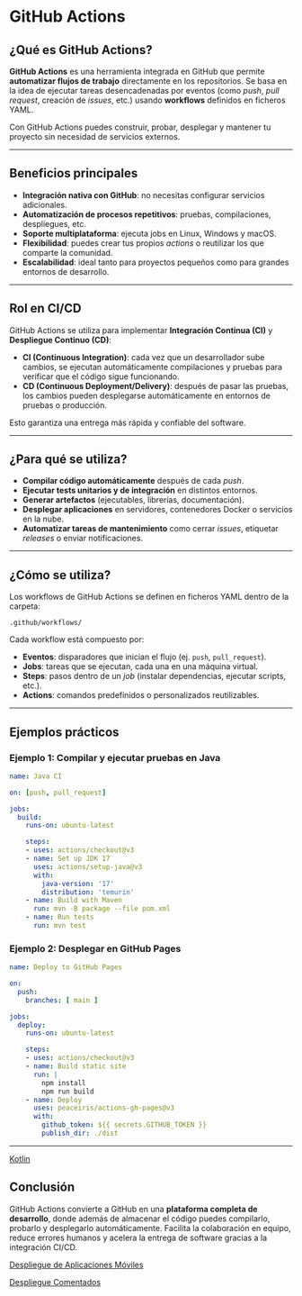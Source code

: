 # GitHub Actions

## ¿Qué es GitHub Actions?

**GitHub Actions** es una herramienta integrada en GitHub que permite **automatizar flujos de trabajo** directamente en los repositorios. Se basa en la idea de ejecutar tareas desencadenadas por eventos (como *push*, *pull request*, creación de *issues*, etc.) usando **workflows** definidos en ficheros YAML.

Con GitHub Actions puedes construir, probar, desplegar y mantener tu proyecto sin necesidad de servicios externos.

---

## Beneficios principales

- **Integración nativa con GitHub**: no necesitas configurar servicios adicionales.  
- **Automatización de procesos repetitivos**: pruebas, compilaciones, despliegues, etc.  
- **Soporte multiplataforma**: ejecuta jobs en Linux, Windows y macOS.  
- **Flexibilidad**: puedes crear tus propios *actions* o reutilizar los que comparte la comunidad.  
- **Escalabilidad**: ideal tanto para proyectos pequeños como para grandes entornos de desarrollo.  

---

## Rol en CI/CD

GitHub Actions se utiliza para implementar **Integración Continua (CI)** y **Despliegue Continuo (CD)**:

- **CI (Continuous Integration)**: cada vez que un desarrollador sube cambios, se ejecutan automáticamente compilaciones y pruebas para verificar que el código sigue funcionando.  
- **CD (Continuous Deployment/Delivery)**: después de pasar las pruebas, los cambios pueden desplegarse automáticamente en entornos de pruebas o producción.  

Esto garantiza una entrega más rápida y confiable del software.

---

## ¿Para qué se utiliza?

- **Compilar código automáticamente** después de cada *push*.  
- **Ejecutar tests unitarios y de integración** en distintos entornos.  
- **Generar artefactos** (ejecutables, librerías, documentación).  
- **Desplegar aplicaciones** en servidores, contenedores Docker o servicios en la nube.  
- **Automatizar tareas de mantenimiento** como cerrar *issues*, etiquetar *releases* o enviar notificaciones.  

---

## ¿Cómo se utiliza?

Los workflows de GitHub Actions se definen en ficheros YAML dentro de la carpeta:

```
.github/workflows/
```

Cada workflow está compuesto por:

- **Eventos**: disparadores que inician el flujo (ej. `push`, `pull_request`).  
- **Jobs**: tareas que se ejecutan, cada una en una máquina virtual.  
- **Steps**: pasos dentro de un *job* (instalar dependencias, ejecutar scripts, etc.).  
- **Actions**: comandos predefinidos o personalizados reutilizables.  

---

## Ejemplos prácticos

### Ejemplo 1: Compilar y ejecutar pruebas en Java

```yaml
name: Java CI

on: [push, pull_request]

jobs:
  build:
    runs-on: ubuntu-latest

    steps:
    - uses: actions/checkout@v3
    - name: Set up JDK 17
      uses: actions/setup-java@v3
      with:
        java-version: '17'
        distribution: 'temurin'
    - name: Build with Maven
      run: mvn -B package --file pom.xml
    - name: Run tests
      run: mvn test
```

### Ejemplo 2: Desplegar en GitHub Pages

```yaml
name: Deploy to GitHub Pages

on:
  push:
    branches: [ main ]

jobs:
  deploy:
    runs-on: ubuntu-latest

    steps:
    - uses: actions/checkout@v3
    - name: Build static site
      run: |
        npm install
        npm run build
    - name: Deploy
      uses: peaceiris/actions-gh-pages@v3
      with:
        github_token: ${{ secrets.GITHUB_TOKEN }}
        publish_dir: ./dist
```

---

[Kotlin](github_actions_kotlin.md)

## Conclusión

GitHub Actions convierte a GitHub en una **plataforma completa de desarrollo**, donde además de almacenar el código puedes compilarlo, probarlo y desplegarlo automáticamente. Facilita la colaboración en equipo, reduce errores humanos y acelera la entrega de software gracias a la integración CI/CD.

[Despliegue de Aplicaciones Móviles](workflows_mobile_ci.md)

[Despliegue Comentados](workflows_mobile_ci_commented.md)
